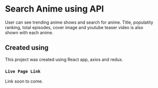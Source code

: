 # Search Anime using API

User can see trending anime shows and search for anime. Title, populatity ranking, total episodes, cover image and youtube teaser video is also shown with each anime.

## Created using

This project was created using React app, axios and redux.

### `Live Page Link`

Link soon to come.
